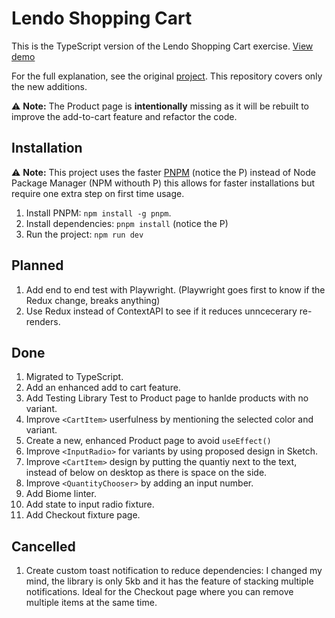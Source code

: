 # Lendo Shopping Cart

This is the TypeScript version of the Lendo Shopping Cart exercise. [View demo](https://lendo-ts.web.app)

For the full explanation, see the original [project](https://github.com/elalienx/lendo-shopping-cart). This repository covers only the new additions.

⚠️ **Note:** The Product page is **intentionally** missing as it will be rebuilt to improve the add-to-cart feature and refactor the code.

## Installation

⚠️ **Note:** This project uses the faster [PNPM](https://pnpm.io) (notice the P) instead of Node Package Manager (NPM withouth P) this allows for faster installations but require one extra step on first time usage.

1. Install PNPM: `npm install -g pnpm`.
1. Install dependencies: `pnpm install` (notice the P)
1. Run the project: `npm run dev`

## Planned

1. Add end to end test with Playwright. (Playwright goes first to know if the Redux change, breaks anything)
1. Use Redux instead of ContextAPI to see if it reduces unncecerary re-renders.

## Done

1. Migrated to TypeScript.
1. Add an enhanced add to cart feature.
1. Add Testing Library Test to Product page to hanlde products with no variant.
1. Improve `<CartItem>` userfulness by mentioning the selected color and variant.
1. Create a new, enhanced Product page to avoid `useEffect()`
1. Improve `<InputRadio>` for variants by using proposed design in Sketch.
1. Improve `<CartItem>` design by putting the quantiy next to the text, instead of below on desktop as there is space on the side.
1. Improve `<QuantityChooser>` by adding an input number.
1. Add Biome linter.
1. Add state to input radio fixture.
1. Add Checkout fixture page.

## Cancelled

1. Create custom toast notification to reduce dependencies: I changed my mind, the library is only 5kb and it has the feature of stacking multiple notifications. Ideal for the Checkout page where you can remove multiple items at the same time.
